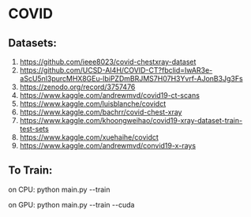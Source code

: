 # COVID

## Datasets:
1. https://github.com/ieee8023/covid-chestxray-dataset
2. https://github.com/UCSD-AI4H/COVID-CT?fbclid=IwAR3e-aScU5nl3purcMHX8GEu-lbiPZDmBRJMS7H07H3Yvrf-AJonB3Jg3Fs
3. https://zenodo.org/record/3757476
4. https://www.kaggle.com/andrewmvd/covid19-ct-scans
5. https://www.kaggle.com/luisblanche/covidct
6. https://www.kaggle.com/bachrr/covid-chest-xray
7. https://www.kaggle.com/khoongweihao/covid19-xray-dataset-train-test-sets
8. https://www.kaggle.com/xuehaihe/covidct
9. https://www.kaggle.com/andrewmvd/convid19-x-rays

## To Train:
on CPU:
python main.py --train

on GPU:
python main.py --train --cuda
